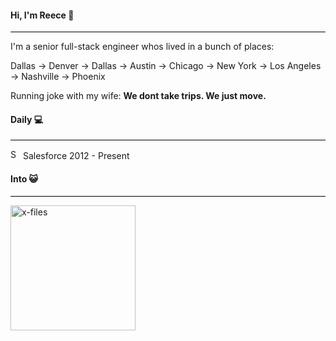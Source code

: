 <h4>Hi, I'm Reece 👋</h4>
<hr style="height: 1px; background-color: black;">
<p>I'm a senior full-stack engineer whos lived in a bunch of places:</p>
<p>Dallas -> Denver -> Dallas -> Austin -> Chicago -> New York -> Los Angeles -> Nashville -> Phoenix</p>
<p>Running joke with my wife: <strong>We dont take trips.  We just move.</strong></p>
<h4>Daily 💻</h4>
<hr style="height: 1px; background-color: black;">

<img src="https://avatars.githubusercontent.com/u/453694?v=4" alt="Salesforce logo" width="16" height="16" /> Salesforce 2012 - Present

<h4>Into 😺</h4>
<hr style="height: 1px; background-color: black;">
<img src="https://media.giphy.com/media/GQw1KOoqGBpGU/giphy.gif" alt="x-files" width="200" />
